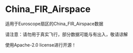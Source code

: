 # China_FIR_Airspace
适用于Euroscope扇区的China_FIR_Airspace数据

请注意：请勿用于真实飞行，部分数据可能与有出入，敬请谅解

使用Apache-2.0 license进行开源！
